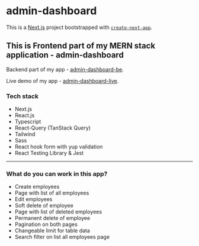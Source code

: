 # admin-dashboard

This is a [Next.js](https://nextjs.org/) project bootstrapped with [`create-next-app`](https://github.com/vercel/next.js/tree/canary/packages/create-next-app).

## This is Frontend part of my MERN stack application - admin-dashboard

Backend part of my app - [admin-dashboard-be](https://github.com/danijel96/admin-dashboard-be).

Live demo of my app - [admin-dashboard-live](https://admin-dashboard-danijel96.vercel.app/).

### Tech stack

- Next.js
- React.js
- Typescript
- React-Query (TanStack Query)
- Tailwind
- Sass
- React hook form with yup validation
- React Testing Library & Jest

---

### What do you can work in this app?

- Create employees
- Page with list of all employees
- Edit employees
- Soft delete of employee
- Page with list of deleted employees
- Permanent delete of employee
- Pagination on both pages
- Changeable limit for table data
- Search filter on list all employees page

